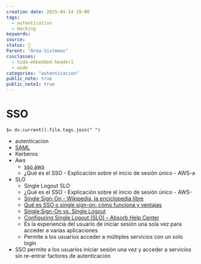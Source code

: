 ```yaml
---
creation date: 2025-04-14 19:00
tags:
  - autentication
  - Hacking
keywords: 
source: 
status: 📌
Parent: "Area-Sistemas"
cssclasses:
  - hide-embedded-header1
  - wide
categories: "autenticacion"
public_note: true
public_note1: true
---
```

# SSO
`$= dv.current().file.tags.join(" ")` 

- autenticacion
- [SAML](/Projects/Autenticacion/SAML.md)
- Kerberos
-  Aws 
	- [sso aws](https://aws.amazon.com/es/what-is/sso/) 
	- ¿Qué es el SSO - Explicación sobre el inicio de sesión único - AWS-a
- SLO
	- Single Logout SLO
	- ¿Qué es el SSO - Explicación sobre el inicio de sesión único - AWS-
	- [Single Sign-On - Wikipedia, la enciclopedia libre](https://es.wikipedia.org/wiki/Single_Sign-On) 
	- [Qué es SSO o single sign-on: cómo funciona y ventajas](https://blog.hubspot.es/website/que-es-sso#tipos) 
	- [Single Sign-On vs. Single Logout](https://fusionauth.io/blog/single-sign-on-vs-single-log-out) 
	- [Configuring Single Logout (SLO) – Absorb Help Center](https://support.absorblms.com/hc/en-us/articles/26377498381075-Configuring-Single-Logout-SLO) 
	- Es la experiencia del usuario de iniciar sesión una sola vez para acceder a varias aplicaciones 
	- Permite a los usuarios acceder a múltiples servicios con un solo login 
- SSO permite a los usuarios iniciar sesión una vez y acceder a servicios sin re-entrar factores de autenticación